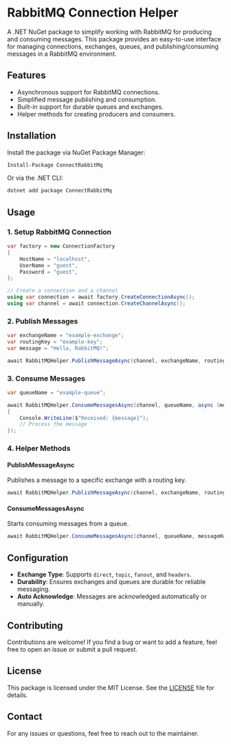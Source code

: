 # RabbitMQ Connection Helper

A .NET NuGet package to simplify working with RabbitMQ for producing and consuming messages. This package provides an easy-to-use interface for managing connections, exchanges, queues, and publishing/consuming messages in a RabbitMQ environment.

## Features

- Asynchronous support for RabbitMQ connections.
- Simplified message publishing and consumption.
- Built-in support for durable queues and exchanges.
- Helper methods for creating producers and consumers.

## Installation

Install the package via NuGet Package Manager:

```bash
Install-Package ConnectRabbitMq
```

Or via the .NET CLI:

```bash
dotnet add package ConnectRabbitMq
```

## Usage

### 1. Setup RabbitMQ Connection

```csharp
var factory = new ConnectionFactory
{
    HostName = "localhost",
    UserName = "guest",
    Password = "guest",
};

// Create a connection and a channel
using var connection = await factory.CreateConnectionAsync();
using var channel = await connection.CreateChannelAsync();
```

### 2. Publish Messages

```csharp
var exchangeName = "example-exchange";
var routingKey = "example-key";
var message = "Hello, RabbitMQ!";

await RabbitMQHelper.PublishMessageAsync(channel, exchangeName, routingKey, message);
```

### 3. Consume Messages

```csharp
var queueName = "example-queue";

await RabbitMQHelper.ConsumeMessagesAsync(channel, queueName, async (message) =>
{
    Console.WriteLine($"Received: {message}");
    // Process the message
});
```

### 4. Helper Methods

#### PublishMessageAsync
Publishes a message to a specific exchange with a routing key.

```csharp
await RabbitMQHelper.PublishMessageAsync(channel, exchangeName, routingKey, message);
```

#### ConsumeMessagesAsync
Starts consuming messages from a queue.

```csharp
await RabbitMQHelper.ConsumeMessagesAsync(channel, queueName, messageHandler);
```

## Configuration

- **Exchange Type**: Supports `direct`, `topic`, `fanout`, and `headers`.
- **Durability**: Ensures exchanges and queues are durable for reliable messaging.
- **Auto Acknowledge**: Messages are acknowledged automatically or manually.

## Contributing

Contributions are welcome! If you find a bug or want to add a feature, feel free to open an issue or submit a pull request.

## License

This package is licensed under the MIT License. See the [LICENSE](LICENSE) file for details.

## Contact

For any issues or questions, feel free to reach out to the maintainer.

